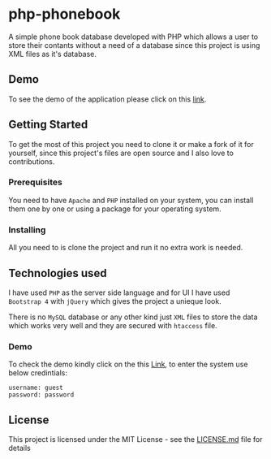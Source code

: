 # php-phonebook
A simple phone book database developed with PHP which allows a user to store their contants without a need of a database since this project is using XML files as it's database.

## Demo
To see the demo of the application please click on this [link](https://php-phonebook.mnfprofile.com).

## Getting Started
To get the most of this project you need to clone it or make a fork of it for yourself, since this project's files are open source and I also love to contributions.

### Prerequisites

You need to have `Apache` and `PHP` installed on your system, you can install them one by one or using a package for your operating system.

### Installing
All you need to is clone the project and run it no extra work is needed.

## Technologies used
I have used `PHP` as the server side language and for UI I have used `Bootstrap 4` with `jQuery` which gives the project a unieque look. 

There is no `MySQL` database or any other kind just `XML` files to store the data which works very well and they are secured with `htaccess` file.

### Demo
To check the demo kindly click on the this [Link](https://bit.ly/2JZHvcD), to enter the system use below credintials:
```
username: guest
password: password
```

## License

This project is licensed under the MIT License - see the [LICENSE.md](LICENSE.md) file for details